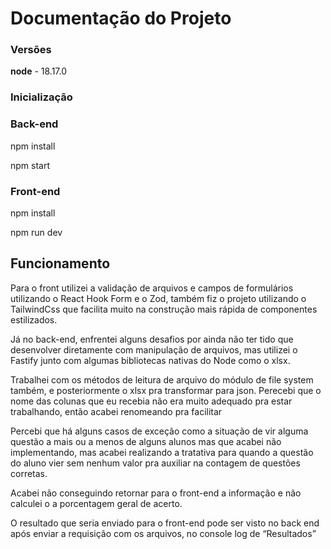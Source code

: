 # Documentação do Projeto

### Versões

**node** - 18.17.0

### Inicialização

### Back-end

npm install

npm start

### Front-end

npm install

npm run dev

## Funcionamento

Para o front utilizei a validação de arquivos e campos de formulários utilizando o React Hook Form e o Zod, também fiz o projeto utilizando o TailwindCss que facilita muito na construção mais rápida de componentes estilizados.

Já no back-end, enfrentei alguns desafios por ainda não ter tido que desenvolver diretamente com manipulação de arquivos, mas utilizei o Fastify junto com algumas bibliotecas nativas do Node como o xlsx.

Trabalhei com os métodos de leitura de arquivo do módulo de file system também, e posteriormente o xlsx pra transformar para json. Perecebi que o nome das colunas que eu recebia não era muito adequado pra estar trabalhando, então acabei renomeando pra facilitar

Percebi que há alguns casos de exceção como a situação de vir alguma questão a mais ou a menos de alguns alunos mas que acabei não implementando, mas acabei realizando a tratativa para quando a questão do aluno vier sem nenhum valor pra auxiliar na contagem de questões corretas.

Acabei não conseguindo retornar para o front-end a informação e não calculei o a porcentagem geral de acerto.

O resultado que seria enviado para o front-end pode ser visto no back end após enviar a requisição com os arquivos, no console log de “Resultados”
